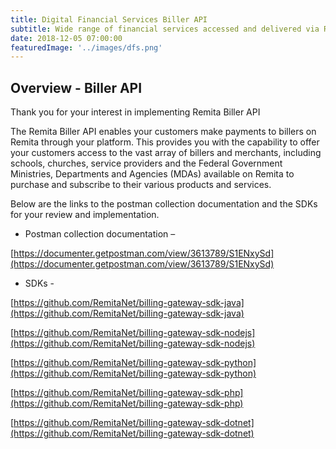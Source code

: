 ```yaml
---
title: Digital Financial Services Biller API
subtitle: Wide range of financial services accessed and delivered via Remita as well as Partner touch-points. These include Biller services, Wallet services, Cash-outs, etc.
date: 2018-12-05 07:00:00
featuredImage: '../images/dfs.png'
---
```


## Overview - Biller API

Thank you for your interest in implementing Remita Biller API

The Remita Biller API enables your customers make payments to billers on Remita through your platform. This provides you with the capability to offer your customers access to the vast array of billers and merchants, including schools, churches, service providers and the Federal Government Ministries, Departments and Agencies (MDAs) available on Remita to purchase and subscribe to their various products and services.

Below are the links to the postman collection documentation and the SDKs for your review and implementation.

- Postman collection documentation –

[https://documenter.getpostman.com/view/3613789/S1ENxySd](https://documenter.getpostman.com/view/3613789/S1ENxySd)

- SDKs -

[https://github.com/RemitaNet/billing-gateway-sdk-java](https://github.com/RemitaNet/billing-gateway-sdk-java)

[https://github.com/RemitaNet/billing-gateway-sdk-nodejs](https://github.com/RemitaNet/billing-gateway-sdk-nodejs)

[https://github.com/RemitaNet/billing-gateway-sdk-python](https://github.com/RemitaNet/billing-gateway-sdk-python)

[https://github.com/RemitaNet/billing-gateway-sdk-php](https://github.com/RemitaNet/billing-gateway-sdk-php)

[https://github.com/RemitaNet/billing-gateway-sdk-dotnet](https://github.com/RemitaNet/billing-gateway-sdk-dotnet)

